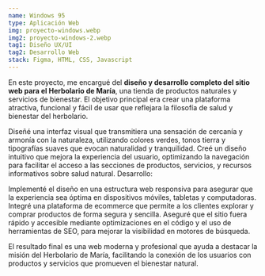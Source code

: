 ```yaml
---
name: Windows 95
type: Aplicación Web
img: proyecto-windows.webp
img2: proyecto-windows-2.webp
tag1: Diseño UX/UI
tag2: Desarrollo Web
stack: Figma, HTML, CSS, Javascript
---
```

En este proyecto, me encargué del **diseño y desarrollo completo del sitio web para el Herbolario de María**, una tienda de productos naturales y servicios de bienestar. El objetivo principal era crear una plataforma atractiva, funcional y fácil de usar que reflejara la filosofía de salud y bienestar del herbolario.

Diseñé una interfaz visual que transmitiera una sensación de cercanía y armonía con la naturaleza, utilizando colores verdes, tonos tierra y tipografías suaves que evocan naturalidad y tranquilidad.
Creé un diseño intuitivo que mejora la experiencia del usuario, optimizando la navegación para facilitar el acceso a las secciones de productos, servicios, y recursos informativos sobre salud natural.
Desarrollo:

Implementé el diseño en una estructura web responsiva para asegurar que la experiencia sea óptima en dispositivos móviles, tabletas y computadoras.
Integré una plataforma de ecommerce que permite a los clientes explorar y comprar productos de forma segura y sencilla.
Aseguré que el sitio fuera rápido y accesible mediante optimizaciones en el código y el uso de herramientas de SEO, para mejorar la visibilidad en motores de búsqueda.

El resultado final es una web moderna y profesional que ayuda a destacar la misión del Herbolario de María, facilitando la conexión de los usuarios con productos y servicios que promueven el bienestar natural.